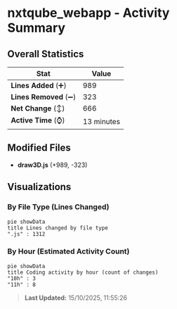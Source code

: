 # nxtqube_webapp - Activity Summary 

## Overall Statistics

| Stat                   | Value                                                             |
| ---------------------- | ----------------------------------------------------------------- |
| **Lines Added** (➕)   | 989                                          |
| **Lines Removed** (➖) | 323                                        |
| **Net Change** (↕)    | 666                |
| **Active Time** (⌚)   | 13 minutes |


## Modified Files
- **draw3D.js** (+989, -323)

## Visualizations

### By File Type (Lines Changed)

```mermaid
pie showData
title Lines changed by file type
".js" : 1312
```

### By Hour (Estimated Activity Count)

```mermaid
pie showData
title Coding activity by hour (count of changes)
"10h" : 3
"11h" : 8
```


> **Last Updated:** 15/10/2025, 11:55:26